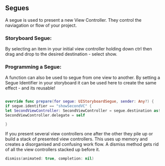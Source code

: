  ## Segues

A segue is used to present a new View Controller. They control the naviagation or flow of your project.     

### Storyboard Segue:

By selecting an item in your initial view controller holding down ctrl then drag and drop to the desired destination -  select show. 

### Programming a Segue: 

A function can also be used to segue from one view to another. By setting a Segue Identifier in your storyboard it can be used here to create the same effect - and its reusable!

```swift

override func prepare(for segue: UIStoryboardSegue, sender: Any?) {
if segue.identifier == "showSecondVC" {
let SecondViewController: SecondViewController = segue.destination as! SecondViewController
SecondViewController.delegate = self

}
```
If you present several view controllers one after the other they pile up or build a stack of presented view controllers. This uses up memory and creates a disorganised and confusing work flow. A dismiss method gets rid of all the view controllers stacked up before it. 

```swift
dismiss(animated: true, completion: nil)
```
